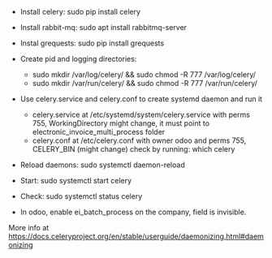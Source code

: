 - Install celery: sudo pip install celery

- Install rabbit-mq: sudo apt install rabbitmq-server

- Instal grequests: sudo pip install grequests

- Create pid and logging directories:
  - sudo mkdir /var/log/celery/ && sudo chmod -R 777 /var/log/celery/
  - sudo mkdir /var/run/celery/ && sudo chmod -R 777 /var/run/celery/

- Use celery.service and celery.conf to create systemd daemon and run it
  - celery.service at /etc/systemd/system/celery.service with perms 755, WorkingDirectory might change, it must point to electronic_invoice_multi_process folder
  - celery.conf at /etc/celery.conf with owner odoo and perms 755, CELERY_BIN (might change) check by running: which celery

- Reload daemons: sudo systemctl daemon-reload

- Start: sudo systemctl start celery

- Check: sudo systemctl status celery

- In odoo, enable ei_batch_process on the company, field is invisible.

More info at https://docs.celeryproject.org/en/stable/userguide/daemonizing.html#daemonizing
